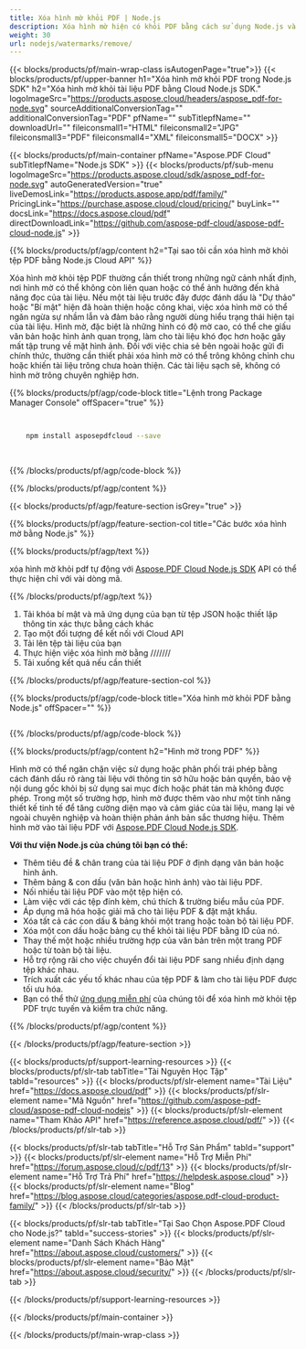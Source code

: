 ```yaml
---
title: Xóa hình mờ khỏi PDF | Node.js
description: Xóa hình mờ hiện có khỏi PDF bằng cách sử dụng Node.js và Aspose.PDF Cloud SDK.
weight: 30
url: nodejs/watermarks/remove/
---
```


{{< blocks/products/pf/main-wrap-class isAutogenPage="true">}}
{{< blocks/products/pf/upper-banner h1="Xóa hình mờ khỏi PDF trong Node.js SDK" h2="Xóa hình mờ khỏi tài liệu PDF bằng Cloud Node.js SDK." logoImageSrc="https://products.aspose.cloud/headers/aspose_pdf-for-node.svg" sourceAdditionalConversionTag="" additionalConversionTag="PDF" pfName="" subTitlepfName="" downloadUrl="" fileiconsmall1="HTML" fileiconsmall2="JPG" fileiconsmall3="PDF" fileiconsmall4="XML" fileiconsmall5="DOCX" >}}

{{< blocks/products/pf/main-container pfName="Aspose.PDF Cloud" subTitlepfName="Node.js SDK" >}}
{{< blocks/products/pf/sub-menu logoImageSrc="https://products.aspose.cloud/sdk/aspose_pdf-for-node.svg"
autoGeneratedVersion="true"
liveDemosLink="https://products.aspose.app/pdf/family/" PricingLink="https://purchase.aspose.cloud/cloud/pricing/" buyLink="" docsLink="https://docs.aspose.cloud/pdf"  directDownloadLink="https://github.com/aspose-pdf-cloud/aspose-pdf-cloud-node.js" >}}

{{% blocks/products/pf/agp/content h2="Tại sao tôi cần xóa hình mờ khỏi tệp PDF bằng Node.js Cloud API" %}}

Xóa hình mờ khỏi tệp PDF thường cần thiết trong những ngữ cảnh nhất định, nơi hình mờ có thể không còn liên quan hoặc có thể ảnh hưởng đến khả năng đọc của tài liệu.
Nếu một tài liệu trước đây được đánh dấu là "Dự thảo" hoặc "Bí mật" hiện đã hoàn thiện hoặc công khai, việc xóa hình mờ có thể ngăn ngừa sự nhầm lẫn và đảm bảo rằng người dùng hiểu trạng thái hiện tại của tài liệu. Hình mờ, đặc biệt là những hình có độ mờ cao, có thể che giấu văn bản hoặc hình ảnh quan trọng, làm cho tài liệu khó đọc hơn hoặc gây mất tập trung về mặt hình ảnh. Đối với việc chia sẻ bên ngoài hoặc gửi đi chính thức, thường cần thiết phải xóa hình mờ có thể trông không chỉnh chu hoặc khiến tài liệu trông chưa hoàn thiện. Các tài liệu sạch sẽ, không có hình mờ trông chuyên nghiệp hơn.

{{% blocks/products/pf/agp/code-block title="Lệnh trong Package Manager Console" offSpacer="true" %}}

```bash

     
    npm install asposepdfcloud --save
     
     

```

{{% /blocks/products/pf/agp/code-block %}}

{{% /blocks/products/pf/agp/content %}}

{{< blocks/products/pf/agp/feature-section isGrey="true" >}}

{{% blocks/products/pf/agp/feature-section-col title="Các bước xóa hình mờ bằng Node.js" %}}

{{% blocks/products/pf/agp/text %}}

xóa hình mờ khỏi pdf tự động với
[Aspose.PDF Cloud Node.js SDK](https://products.aspose.cloud/pdf/nodejs/)
API có thể thực hiện chỉ với vài dòng mã.

{{% /blocks/products/pf/agp/text %}}

1. Tải khóa bí mật và mã ứng dụng của bạn từ tệp JSON hoặc thiết lập thông tin xác thực bằng cách khác
1. Tạo một đối tượng để kết nối với Cloud API
1. Tải lên tệp tài liệu của bạn
1. Thực hiện việc xóa hình mờ bằng ///////
1. Tải xuống kết quả nếu cần thiết

{{% /blocks/products/pf/agp/feature-section-col %}}


{{% blocks/products/pf/agp/code-block title="Xóa hình mờ khỏi PDF bằng Node.js" offSpacer="" %}}

```js


```

{{% /blocks/products/pf/agp/code-block %}}

{{% blocks/products/pf/agp/content h2="Hình mờ trong PDF" %}}

Hình mờ có thể ngăn chặn việc sử dụng hoặc phân phối trái phép bằng cách đánh dấu rõ ràng tài liệu với thông tin sở hữu hoặc bản quyền, bảo vệ nội dung gốc khỏi bị sử dụng sai mục đích hoặc phát tán mà không được phép.
Trong một số trường hợp, hình mờ được thêm vào như một tính năng thiết kế tinh tế để tăng cường diện mạo và cảm giác của tài liệu, mang lại vẻ ngoài chuyên nghiệp và hoàn thiện phản ánh bản sắc thương hiệu.
Thêm hình mờ vào tài liệu PDF với [Aspose.PDF Cloud Node.js SDK](https://products.aspose.cloud/pdf/nodejs/).

**Với thư viện Node.js của chúng tôi bạn có thể:**

+ Thêm tiêu đề & chân trang của tài liệu PDF ở định dạng văn bản hoặc hình ảnh.
+ Thêm bảng & con dấu (văn bản hoặc hình ảnh) vào tài liệu PDF.
+ Nối nhiều tài liệu PDF vào một tệp hiện có.
+ Làm việc với các tệp đính kèm, chú thích & trường biểu mẫu của PDF.
+ Áp dụng mã hóa hoặc giải mã cho tài liệu PDF & đặt mật khẩu.
+ Xóa tất cả các con dấu & bảng khỏi một trang hoặc toàn bộ tài liệu PDF.
+ Xóa một con dấu hoặc bảng cụ thể khỏi tài liệu PDF bằng ID của nó.
+ Thay thế một hoặc nhiều trường hợp của văn bản trên một trang PDF hoặc từ toàn bộ tài liệu.
+ Hỗ trợ rộng rãi cho việc chuyển đổi tài liệu PDF sang nhiều định dạng tệp khác nhau.
+ Trích xuất các yếu tố khác nhau của tệp PDF & làm cho tài liệu PDF được tối ưu hóa.
+ Bạn có thể thử [ứng dụng miễn phí](https://products.aspose.app/pdf/remove-watermark) của chúng tôi để xóa hình mờ khỏi tệp PDF trực tuyến và kiểm tra chức năng.

{{% /blocks/products/pf/agp/content %}}

{{< /blocks/products/pf/agp/feature-section >}}

{{< blocks/products/pf/support-learning-resources >}}
{{< blocks/products/pf/slr-tab tabTitle="Tài Nguyên Học Tập" tabId="resources" >}}
{{< blocks/products/pf/slr-element name="Tài Liệu" href="https://docs.aspose.cloud/pdf" >}}
{{< blocks/products/pf/slr-element name="Mã Nguồn" href="https://github.com/aspose-pdf-cloud/aspose-pdf-cloud-nodejs" >}}
{{< blocks/products/pf/slr-element name="Tham Khảo API" href="https://reference.aspose.cloud/pdf/" >}}
{{< /blocks/products/pf/slr-tab >}}

{{< blocks/products/pf/slr-tab tabTitle="Hỗ Trợ Sản Phẩm" tabId="support" >}}
{{< blocks/products/pf/slr-element name="Hỗ Trợ Miễn Phí" href="https://forum.aspose.cloud/c/pdf/13" >}}
{{< blocks/products/pf/slr-element name="Hỗ Trợ Trả Phí" href="https://helpdesk.aspose.cloud" >}}
{{< blocks/products/pf/slr-element name="Blog" href="https://blog.aspose.cloud/categories/aspose.pdf-cloud-product-family/" >}}
{{< /blocks/products/pf/slr-tab >}}

{{< blocks/products/pf/slr-tab tabTitle="Tại Sao Chọn Aspose.PDF Cloud cho Node.js?" tabId="success-stories" >}}
{{< blocks/products/pf/slr-element name="Danh Sách Khách Hàng" href="https://about.aspose.cloud/customers/" >}}
{{< blocks/products/pf/slr-element name="Bảo Mật" href="https://about.aspose.cloud/security/" >}}
{{< /blocks/products/pf/slr-tab >}}

{{< /blocks/products/pf/support-learning-resources >}}

<!-- aboutfile Ends -->

{{< /blocks/products/pf/main-container >}}

{{< /blocks/products/pf/main-wrap-class >}}



